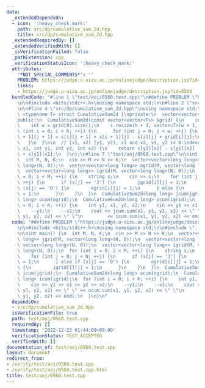 ```yaml
---
data:
  _extendedDependsOn:
  - icon: ':heavy_check_mark:'
    path: src/dp/cumulative_sum_2d.hpp
    title: src/dp/cumulative_sum_2d.hpp
  _extendedRequiredBy: []
  _extendedVerifiedWith: []
  _isVerificationFailed: false
  _pathExtension: cpp
  _verificationStatusIcon: ':heavy_check_mark:'
  attributes:
    '*NOT_SPECIAL_COMMENTS*': ''
    PROBLEM: https://judge.u-aizu.ac.jp/onlinejudge/description.jsp?id=0560
    links:
    - https://judge.u-aizu.ac.jp/onlinejudge/description.jsp?id=0560
  bundledCode: "#line 1 \"test/aoj/0560.test.cpp\"\n#define PROBLEM \"https://judge.u-aizu.ac.jp/onlinejudge/description.jsp?id=0560\"\
    \n\n#include <bits/stdc++.h>\nusing namespace std;\n\n#line 2 \"src/dp/cumulative_sum_2d.hpp\"\
    \n\n#line 4 \"src/dp/cumulative_sum_2d.hpp\"\nusing namespace std;\n\ntemplate\
    \ <typename T> struct CumulativeSum2d {\nprivate:\n  vector<vector<T>> s;\n\n\
    public:\n  CumulativeSum2d(const vector<vector<T>> &grid) {\n    int h = grid.size();\n\
    \    int w = grid[0].size();\n    s.resize(h + 1, vector<T>(w + 1, 0));\n    for\
    \ (int i = 0; i < h; ++i) {\n      for (int j = 0; j < w; ++j) {\n        s[i\
    \ + 1][j + 1] = s[i][j + 1] + s[i + 1][j] - s[i][j] + grid[i][j];\n      }\n \
    \   }\n  }\n\n  // [x1, x2) [y1, y2), x1 and x2, y1, y2 is 0-indexed.\n  T sum(int\
    \ x1, int y1, int y2, int x2) {\n    return s[y2][x2] - s[y1][x2] - s[y2][x1]\
    \ + s[y1][x1];\n  }\n};\n#line 7 \"test/aoj/0560.test.cpp\"\n\nint main() {\n\
    \  int M, N, K;\n  cin >> M >> N >> K;\n  vector<vector<long long>> jgrid(M, vector<long\
    \ long>(N, 0));\n  vector<vector<long long>> ogrid(M, vector<long long>(N, 0));\n\
    \  vector<vector<long long>> igrid(M, vector<long long>(N, 0));\n  for (int i\
    \ = 0; i < M; ++i) {\n    string s;\n    cin >> s;\n    for (int j = 0; j < N;\
    \ ++j) {\n      if (s[j] == 'J') {\n        jgrid[i][j] = 1;\n      } else if\
    \ (s[j] == 'O') {\n        ogrid[i][j] = 1;\n      } else {\n        igrid[i][j]\
    \ = 1;\n      }\n    }\n  }\n  CumulativeSum2d<long long> jcum(jgrid);\n  CumulativeSum2d<long\
    \ long> ocum(ogrid);\n  CumulativeSum2d<long long> icum(igrid);\n  for (int i\
    \ = 0; i < K; ++i) {\n    int y1, x1, y2, x2;\n    cin >> y1 >> x1 >> y2 >> x2;\n\
    \    --y1;\n    --x1;\n    cout << jcum.sum(x1, y1, y2, x2) << \" \" << ocum.sum(x1,\
    \ y1, y2, x2) << \" \"\n         << icum.sum(x1, y1, y2, x2) << endl;\n  }\n}\n"
  code: "#define PROBLEM \"https://judge.u-aizu.ac.jp/onlinejudge/description.jsp?id=0560\"\
    \n\n#include <bits/stdc++.h>\nusing namespace std;\n\n#include \"../../src/dp/cumulative_sum_2d.hpp\"\
    \n\nint main() {\n  int M, N, K;\n  cin >> M >> N >> K;\n  vector<vector<long\
    \ long>> jgrid(M, vector<long long>(N, 0));\n  vector<vector<long long>> ogrid(M,\
    \ vector<long long>(N, 0));\n  vector<vector<long long>> igrid(M, vector<long\
    \ long>(N, 0));\n  for (int i = 0; i < M; ++i) {\n    string s;\n    cin >> s;\n\
    \    for (int j = 0; j < N; ++j) {\n      if (s[j] == 'J') {\n        jgrid[i][j]\
    \ = 1;\n      } else if (s[j] == 'O') {\n        ogrid[i][j] = 1;\n      } else\
    \ {\n        igrid[i][j] = 1;\n      }\n    }\n  }\n  CumulativeSum2d<long long>\
    \ jcum(jgrid);\n  CumulativeSum2d<long long> ocum(ogrid);\n  CumulativeSum2d<long\
    \ long> icum(igrid);\n  for (int i = 0; i < K; ++i) {\n    int y1, x1, y2, x2;\n\
    \    cin >> y1 >> x1 >> y2 >> x2;\n    --y1;\n    --x1;\n    cout << jcum.sum(x1,\
    \ y1, y2, x2) << \" \" << ocum.sum(x1, y1, y2, x2) << \" \"\n         << icum.sum(x1,\
    \ y1, y2, x2) << endl;\n  }\n}\n"
  dependsOn:
  - src/dp/cumulative_sum_2d.hpp
  isVerificationFile: true
  path: test/aoj/0560.test.cpp
  requiredBy: []
  timestamp: '2022-12-23 01:44:09+09:00'
  verificationStatus: TEST_ACCEPTED
  verifiedWith: []
documentation_of: test/aoj/0560.test.cpp
layout: document
redirect_from:
- /verify/test/aoj/0560.test.cpp
- /verify/test/aoj/0560.test.cpp.html
title: test/aoj/0560.test.cpp
---
```

